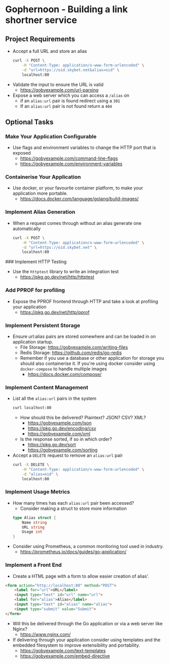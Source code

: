 # Gophernoon - Building a link shortner service

## Project Requirements

* Accept a full URL and store an alias
    ``` sh
    curl -X POST \
        -H "Content-Type: application/x-www-form-urlencoded" \
        -d "url=https://oid.skybet.net&alias=oid" \
        localhost:80
    ```
* Validate the input to ensure the URL is valid
    * https://gobyexample.com/url-parsing
* Expose a web server which you can access a `/alias` on
    * if an `alias:url` pair is found redirect using a `301`
    * If an `alias:url` pair is not found return a `404`

## Optional Tasks

### Make Your Application Configurable

* Use flags and environment variables to change the HTTP port that is exposed
    * https://gobyexample.com/command-line-flags
    * https://gobyexample.com/environment-variables

### Containerise Your Application

* Use docker, or your favourite container platform, to make your application 
    more portable.
    * https://docs.docker.com/language/golang/build-images/

### Implement Alias Generation

* When a request comes through without an alias generate one automatically
    ``` sh
    curl -X POST \
        -H "Content-Type: application/x-www-form-urlencoded" \
        -d "url=https://oid.skybet.net" \
        localhost:80
    ```

### Implement HTTP Testing

* Use the `httptest` library to write an integration test
    * https://pkg.go.dev/net/http/httptest

### Add PPROF for profiling

* Expose the PPROF frontend through HTTP and take a look at profiling your
    application
    * https://pkg.go.dev/net/http/pprof

### Implement Persistent Storage

* Ensure url:alias pairs are stored somewhere and can be loaded in on 
    application startup.
    * File Storage: https://gobyexample.com/writing-files
    * Redis Storage: https://github.com/redis/go-redis
    * Remember if you use a database or other application for storage you 
        should also containerise it. If you're using docker consider using
        `docker-compose` to handle multiple images
        * https://docs.docker.com/compose/

### Implement Content Management

* List all the `alias:url` pairs in the system
    ``` sh
    curl localhost:80
    ```
    * How should this be delivered? Plaintext? JSON? CSV? XML?
        * https://gobyexample.com/json
        * https://pkg.go.dev/encoding/csv
        * https://gobyexample.com/xml
    * Is the response sorted, if so in which order?
        * https://pkg.go.dev/sort
        * https://gobyexample.com/sorting
* Accept a `DELETE` request to remove an `alias:url` pair
    ``` sh
    curl -X DELETE \
        -H "Content-Type: application/x-www-form-urlencoded" \
        -d "alias=oid" \
        localhost:80
    ```

### Implement Usage Metrics

* How many times has each `alias:url` pair been accessed?
    * Consider making a struct to store more information
    ``` go
    type Alias struct {
        Name string
        URL string
        Usage int
    }
    ```
* Consider using Prometheus, a common monitoring tool used in industry. 
    * https://prometheus.io/docs/guides/go-application/
    
### Implement a Front End

* Create a HTML page with a form to allow easier creation of alias'.
``` html
<form action="http://localhost:80" method="POST">
    <label for="url">URL</label>
    <input type="text" id="url" name="url">
    <label for="alias">Alias</label>
    <input type="text" id="alias" name="alias">
    <input type="submit" value="Submit">
</form>
```
* Will this be delivered through the Go application or via a web server like
    Nginx?
    * https://www.nginx.com/
* If delivering through your application consider using templates and the 
    embedded filesystem to improve extensibility and portability.
    * https://gobyexample.com/text-templates
    * https://gobyexample.com/embed-directive